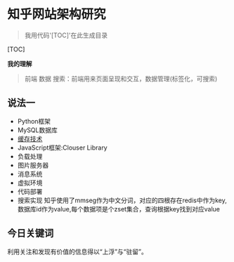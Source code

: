 # 知乎网站架构研究
>我用代码'[TOC]'在此生成目录

[TOC]

__我的理解__
>前端 数据 搜索：前端用来页面呈现和交互，数据管理(标签化，可搜索)

## 说法一
- Python框架
- MySQL数据库
- [缓存技术](http://redis.readthedocs.org/en/latest/index.html)
- JavaScript框架:Clouser Library
- 负载处理
- 图片服务器
- 消息系统
- 虚拟环境
- 代码部署
- 搜索实现
  知乎使用了mmseg作为中文分词，对应的四根存在redis中作为key,数据库id作为value,每个数据项是个zset集合，查询根据key找到对应value

## 今日关键词
利用关注和发现有价值的信息得以“上浮”与“驻留”。

